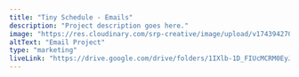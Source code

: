 ```yaml
---
title: "Tiny Schedule - Emails"
description: "Project description goes here."
image: "https://res.cloudinary.com/srp-creative/image/upload/v1743942708/bike-shack_zf9eqe.png"
altText: "Email Project"
type: "marketing"
liveLink: "https://drive.google.com/drive/folders/1IXlb-1D_FIUcMCRM0EyJX7sh7WZWF1PZ"
---
```

